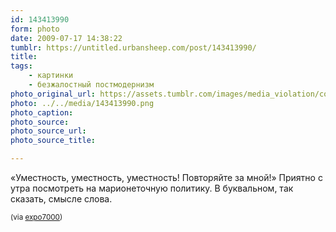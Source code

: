 ```yaml
---
id: 143413990
form: photo
date: 2009-07-17 14:38:22
tumblr: https://untitled.urbansheep.com/post/143413990/
title:
tags:
    - картинки
    - безжалостный постмодернизм
photo_original_url: https://assets.tumblr.com/images/media_violation/community_guidelines_v1_1280.png
photo: ../../media/143413990.png
photo_caption:
photo_source:
photo_source_url:
photo_source_title:

---
```


<p>«Уместность, уместность, уместность! Повторяйте за мной!» Приятно с утра посмотреть на марионеточную политику. В буквальном, так сказать, смысле слова.</p>

<p><small>(via <a href="http://expo7000.tumblr.com/post/143394263">expo7000</a>)</small></p>
